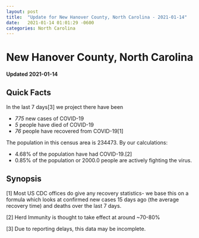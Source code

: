 ```yaml
---
layout: post
title:  "Update for New Hanover County, North Carolina - 2021-01-14"
date:   2021-01-14 01:01:29 -0600
categories: North Carolina
---
```


# New Hanover County, North Carolina
#### Updated 2021-01-14

## Quick Facts

In the last 7 days[3] we project there have been
- *775* new cases of COVID-19
- *5* people have died of COVID-19
- *76* people have recovered from COVID-19[1]

The population in this census area is 234473. By our calculations:
- 4.68% of the population have had COVID-19.[2]
- 0.85% of the population or 2000.0 people are actively fighting the virus.

## Synopsis




[1] Most US CDC offices do give any recovery statistics- we base this on a formula which looks at confirmed new cases
15 days ago (the average recovery time) and deaths over the last 7 days.

[2] Herd Immunity is thought to take effect at around ~70-80%

[3] Due to reporting delays, this data may be incomplete.
 
    